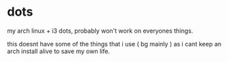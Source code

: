# dots
my arch linux + i3 dots, probably won't work on everyones things.

this doesnt have some of the things that i use ( bg mainly ) as i cant keep an arch install alive to save my own life.
